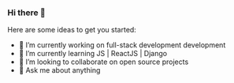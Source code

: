 ### Hi there 👋

Here are some ideas to get you started:

- 🔭 I’m currently working on full-stack development development
- 🌱 I’m currently learning JS | ReactJS | Django
- 👯 I’m looking to collaborate on open source projects
- 💬 Ask me about anything


